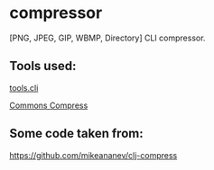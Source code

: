 # compressor
[PNG, JPEG, GIP, WBMP, Directory] CLI compressor.

## Tools used:
[tools.cli](https://github.com/clojure/tools.cli)

[Commons Compress](https://commons.apache.org/proper/commons-compress/)

## Some code taken from:
https://github.com/mikeananev/clj-compress
